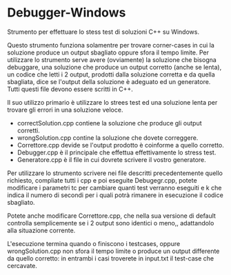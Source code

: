 # Debugger-Windows
Strumento per effettuare lo stess test di soluzioni C++ su Windows.

Questo strumento funziona solamentre per trovare corner-cases in cui la soluzione produce un output sbagliato oppure sfora il tempo limite. Per utilizzare lo strumento serve avere (ovviamente) la soluzione che bisogna debuggare, una soluzione che produce un output corretto (anche se lenta), un codice che letti i 2 output, prodotti dalla soluzione corretta e da quella sbagliata, dice se l'output della soluzione è adeguato ed  un generatore. Tutti questi file devono essere scritti in C++.

Il suo utilizzo primario è utilizzare lo strees test ed una soluzione lenta per trovare gli errori in una soluzione veloce.

* correctSolution.cpp contiene la soluzione che produce gli output corretti.
* wrongSolution.cpp contine la soluzione che dovete correggere.
* Correttore.cpp devide se l'output prodotto è coinforme a quello corretto.
* Debugger.cpp è il principale che effettua effettivamente lo stress test.
* Generatore.cpp è il file in cui dovrete scrivere il vostro generatore.

Per utilizzare lo strumento scrivere nei file descritti precedentemente quello richiesto, compliate tutti i cpp e poi eseguite Debugegr.cpp, potete modificare i parametri tc per cambiare quanti test verranno eseguiti e k che indica il numero di secondi per i quali potrà rimanere in esecuzione il codice sbagliato.

Potete anche modificare Correttore.cpp, che nella sua versione di default controlla semplicemente se i 2 output sono identici o meno,, adattandolo alla situazione corrente.

L'esecuzione termina quando o finiscono i testcases, oppure wrongSolution.cpp non sfora il tempo limite o produce un output differente da quello corretto: in entrambi i casi troverete in input.txt il test-case che cercavate. 
